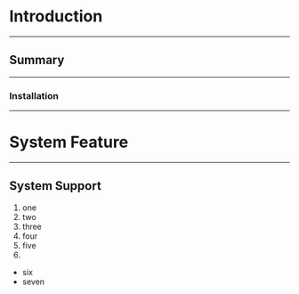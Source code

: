 # Introduction #
__________________________________________
## Summary ##
__________________________________________
### Installation ###
_________________________________________
# System Feature #
__________________________________________
## System Support ##
1. one
2. two
3. three
4. four
5. five
6. 
- six
- seven
